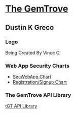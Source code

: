 # [The GemTrove](https://thegemtrove.tech)
## Dustin K Greco
### Logo
Being Created By Vince O.
### Web App Security Charts
- [SecWebApp Chart](https://lucid.app/lucidchart/159c2c38-2127-4a6e-9230-d93e92eeee8f/edit?invitationId=inv_8c4aac6a-82ce-48c2-bf33-72b53644b534)
- [Registration/Signup Chart](https://my.visme.co/view/768eyn3y-registration-pen-test-100)

### The GemTrove API Library
[tGT API Library](http://api-library-thegemtrove.tech)

